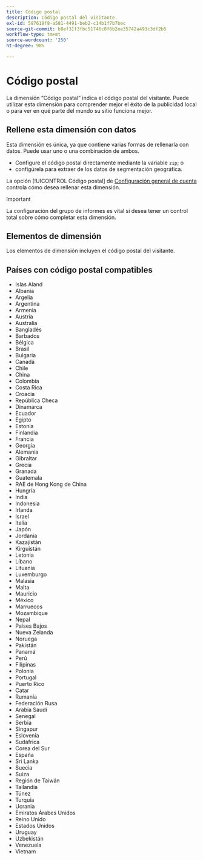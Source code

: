 ```yaml
---
title: Código postal
description: Código postal del visitante.
exl-id: 597619f8-a581-4491-beb2-c14b1f7b7bec
source-git-commit: b8ef31f3fbc51746c8f6b2ee35742a493c3df2b5
workflow-type: tm+mt
source-wordcount: '250'
ht-degree: 98%

---
```


# Código postal

La dimensión “Código postal” indica el código postal del visitante. Puede utilizar esta dimensión para comprender mejor el éxito de la publicidad local o para ver en qué parte del mundo su sitio funciona mejor.

## Rellene esta dimensión con datos

Esta dimensión es única, ya que contiene varias formas de rellenarla con datos. Puede usar uno o una combinación de ambos.

* Configure el código postal directamente mediante la variable `zip`; o
* configúrela para extraer de los datos de segmentación geográfica.

La opción [!UICONTROL Código postal] de [Configuración general de cuenta](/help/admin/admin/general-acct-settings-admin.md) controla cómo desea rellenar esta dimensión.

>[!IMPORTANT]
>
>La configuración del grupo de informes es vital si desea tener un control total sobre cómo completar esta dimensión.

## Elementos de dimensión

Los elementos de dimensión incluyen el código postal del visitante.

## Países con código postal compatibles

* Islas Aland
* Albania
* Argelia
* Argentina
* Armenia
* Austria
* Australia
* Bangladés
* Barbados
* Bélgica
* Brasil
* Bulgaria
* Canadá
* Chile
* China
* Colombia
* Costa Rica
* Croacia
* República Checa
* Dinamarca
* Ecuador
* Egipto
* Estonia
* Finlandia
* Francia
* Georgia
* Alemania
* Gibraltar
* Grecia
* Granada
* Guatemala
* RAE de Hong Kong de China
* Hungría
* India
* Indonesia
* Irlanda
* Israel
* Italia
* Japón
* Jordania
* Kazajistán
* Kirguistán
* Letonia
* Líbano
* Lituania
* Luxemburgo
* Malasia
* Malta
* Mauricio
* México
* Marruecos
* Mozambique
* Nepal
* Países Bajos
* Nueva Zelanda
* Noruega
* Pakistán
* Panamá
* Perú
* Filipinas
* Polonia
* Portugal
* Puerto Rico
* Catar
* Rumanía
* Federación Rusa
* Arabia Saudí
* Senegal
* Serbia
* Singapur
* Eslovenia
* Sudáfrica
* Corea del Sur
* España
* Sri Lanka
* Suecia
* Suiza
* Región de Taiwán
* Tailandia
* Túnez
* Turquía
* Ucrania
* Emiratos Árabes Unidos
* Reino Unido
* Estados Unidos
* Uruguay
* Uzbekistán
* Venezuela
* Vietnam
